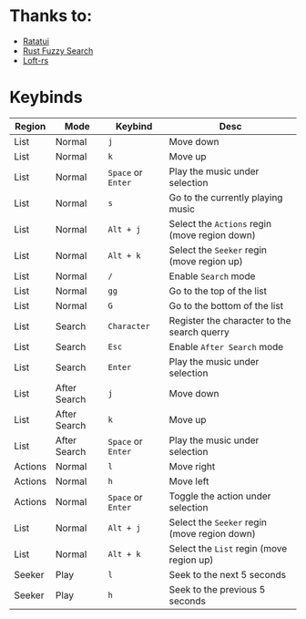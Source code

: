 # Thanks to:
- [Ratatui](https://github.com/ratatui-org/ratatui)
- [Rust Fuzzy Search](https://gitlab.com/EnricoCh/rust-fuzzy-search)
- [Loft-rs](https://github.com/Serial-ATA/lofty-rs)
# Keybinds
|Region|Mode|Keybind|Desc|
|------|----|-----|------|
|List|Normal|`j`|Move down|
|List|Normal|`k`|Move up|
|List|Normal|`Space` or `Enter`|Play the music under selection|
|List|Normal|`s`|Go to the currently playing music|
|List|Normal|`Alt + j`|Select the `Actions` regin (move region down)|
|List|Normal|`Alt + k`|Select the `Seeker` regin (move region up)|
|List|Normal|`/`|Enable `Search` mode|
|List|Normal|`gg`|Go to the top of the list|
|List|Normal|`G`|Go to the bottom of the list|
|List|Search|`Character`|Register the character to the search querry|
|List|Search|`Esc`|Enable `After Search` mode|
|List|Search|`Enter`|Play the music under selection|
|List|After Search|`j`|Move down|
|List|After Search|`k`|Move up|
|List|After Search|`Space` or `Enter`|Play the music under selection|
|Actions|Normal|`l`|Move right|
|Actions|Normal|`h`|Move left|
|Actions|Normal|`Space` or `Enter`|Toggle the action under selection|
|List|Normal|`Alt + j`|Select the `Seeker` regin (move region down)|
|List|Normal|`Alt + k`|Select the `List` regin (move region up)|
|Seeker|Play|`l`|Seek to the next 5 seconds|
|Seeker|Play|`h`|Seek to the previous 5 seconds|

